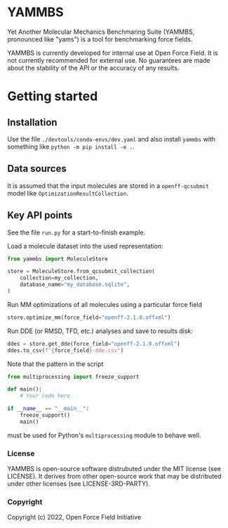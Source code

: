 YAMMBS
======

Yet Another Molecular Mechanics Benchmaring Suite (YAMMBS, pronounced like "yams") is a tool for
benchmarking force fields.

YAMMBS is currently developed for internal use at Open Force Field. It is not currently recommended for external use. No guarantees are made about the stability of the API or the accuracy of any results.

# Getting started

## Installation

Use the file `./devtools/conda-envs/dev.yaml` and also install `yammbs` with something like `python -m pip install -e .`.

## Data sources

It is assumed that the input molecules are stored in a `openff-qcsubmit` model like `OptimizationResultCollection`.

## Key API points

See the file `run.py` for a start-to-finish example.

Load a molecule dataset into the used representation:

```python
from yammbs import MoleculeStore

store = MoleculeStore.from_qcsubmit_collection(
    collection=my_collection,
    database_name="my_database.sqlite",
)
```

Run MM optimizations of all molecules using a particular force field

```python
store.optimize_mm(force_field="openff-2.1.0.offxml")
```

Run DDE (or RMSD, TFD, etc.) analyses and save to results disk:

```python
ddes = store.get_dde(force_field="openff-2.1.0.offxml")
ddes.to_csv(f"{force_field}-dde.csv")
```

Note that the pattern in the script

```python
from multiprocessing import freeze_support

def main():
    # Your code here

if __name__ == "__main__":
    freeze_support()
    main()
```

must be used for Python's `multiprocessing` module to behave well.

### License

YAMMBS is open-source software distrubuted under the MIT license (see LICENSE). It derives from
other open-source work that may be distributed under other licenses (see LICENSE-3RD-PARTY).

### Copyright

Copyright (c) 2022, Open Force Field Initiative
